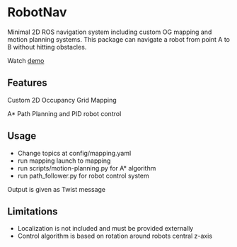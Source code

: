 # RobotNav
Minimal 2D ROS navigation system including custom OG mapping and motion planning systems. 
This package can navigate a robot from point A to B without hitting obstacles.

Watch [demo](https://www.youtube.com/watch?v=UGfTxcI47rI&list=PLFcVgs9SAZn24gF2VCl5zmnnEZ0ZZHbgb&index=3)

## Features

Custom 2D Occupancy Grid Mapping

A* Path Planning and PID robot control

## Usage
- Change topics at config/mapping.yaml
- run mapping launch to mapping
- run scripts/motion-planning.py for A* algorithm
- run path_follower.py for robot control system
 
Output is given as Twist message

## Limitations
- Localization is not included and must be provided externally
- Control algorithm is based on rotation around robots central z-axis
